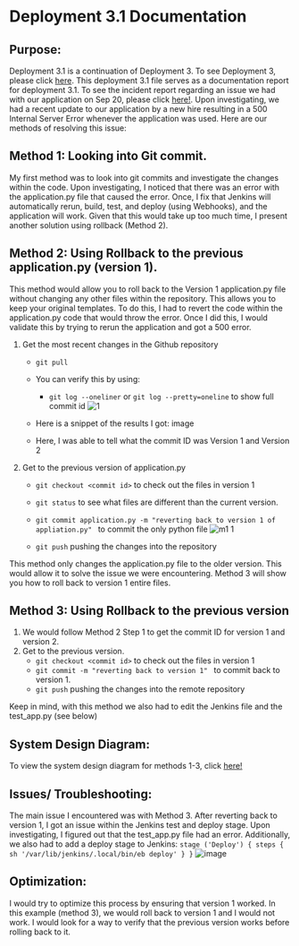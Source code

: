 # Deployment 3.1 Documentation
## Purpose:
Deployment 3.1 is a continuation of Deployment 3. To see Deployment 3, please click [here](https://github.com/auzhangLABS/c4_deployment3). This deployment 3.1 file serves as a documentation report for deployment 3.1. To see the incident report regarding an issue we had with our application on Sep 20, please click [here!](). Upon investigating, we had a recent update to our application by a new hire resulting in a 500 Internal Server Error whenever the application was used. Here are our methods of resolving this issue:

## Method 1: Looking into Git commit.
My first method was to look into git commits and investigate the changes within the code. Upon investigating, I noticed that there was an error with the application.py file that caused the error. Once, I fix that Jenkins will automatically rerun, build, test, and deploy (using Webhooks), and the application will work. Given that this would take up too much time, I present another solution using rollback (Method 2).

## Method 2: Using Rollback to the previous application.py (version 1).
This method would allow you to roll back to the Version 1 application.py file without changing any other files within the repository. This allows you to keep your original templates. To do this, I had to revert the code within the application.py code that would throw the error. Once I did this, I would validate this by trying to rerun the application and got a 500 error. 
1. Get the most recent changes in the Github repository
   - `git pull`
   - You can verify this by using:
      - `git log --oneliner` or `git log --pretty=oneline` to show full commit id
   ![1](https://github.com/auzhangLABS/deployment3.1/assets/138344000/67ea5a3e-2259-41fd-ba3d-c06bbff13ade)

   - Here is a snippet of the results I got: image
   - Here, I was able to tell what the commit ID was Version 1 and Version 2
     
2. Get to the previous version of application.py
   - `git checkout <commit id>` to check out the files in version 1
   - `git status` to see what files are different than the current version.
   - `git commit application.py -m "reverting back to version 1 of appliation.py" ` to commit the only python file
     ![m1 1](https://github.com/auzhangLABS/deployment3.1/assets/138344000/4822880d-ad6d-4771-8378-34f9539a24f7)

   - `git push` pushing the changes into the repository 

This method only changes the application.py file to the older version. This would allow it to solve the issue we were encountering. Method 3 will show you how to roll back to version 1 entire files.

## Method 3: Using Rollback to the previous version
1. We would follow Method 2 Step 1 to get the commit ID for version 1 and version 2.
2. Get to the previous version.
   - `git checkout <commit id>` to check out the files in version 1
   - `git commit -m "reverting back to version 1" ` to commit back to version 1.
   - `git push` pushing the changes into the remote repository 

Keep in mind, with this method we also had to edit the Jenkins file and the test_app.py (see below)

## System Design Diagram:
To view the system design diagram for methods 1-3, click [here!](https://github.com/auzhangLABS/deployment3.1/blob/main/System%20Diagram.png)


## Issues/ Troubleshooting:
The main issue I encountered was with Method 3. After reverting back to version 1, I got an issue within the Jenkins test and deploy stage. Upon investigating, I figured out that the test_app.py file had an error. Additionally, we also had to add a deploy stage to Jenkins: `stage ('Deploy') { steps { sh '/var/lib/jenkins/.local/bin/eb deploy' } }`
![image](https://github.com/auzhangLABS/deployment3.1/assets/138344000/d109d087-efb6-4911-9973-67511da5040e)

## Optimization:
I would try to optimize this process by ensuring that version 1 worked. In this example (method 3), we would roll back to version 1 and I would not work. I would look for a way to verify that the previous version works before rolling back to it.

